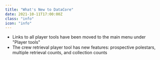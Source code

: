 ```yaml
---
title: "What's New to DataCore"
date: 2021-10-11T17:00:00Z
class: "info"
icon: "info"
---
```

- Links to all player tools have been moved to the main menu under "Player tools"
- The crew retrieval player tool has new features: prospective polestars, multiple retrieval counts, and collection counts